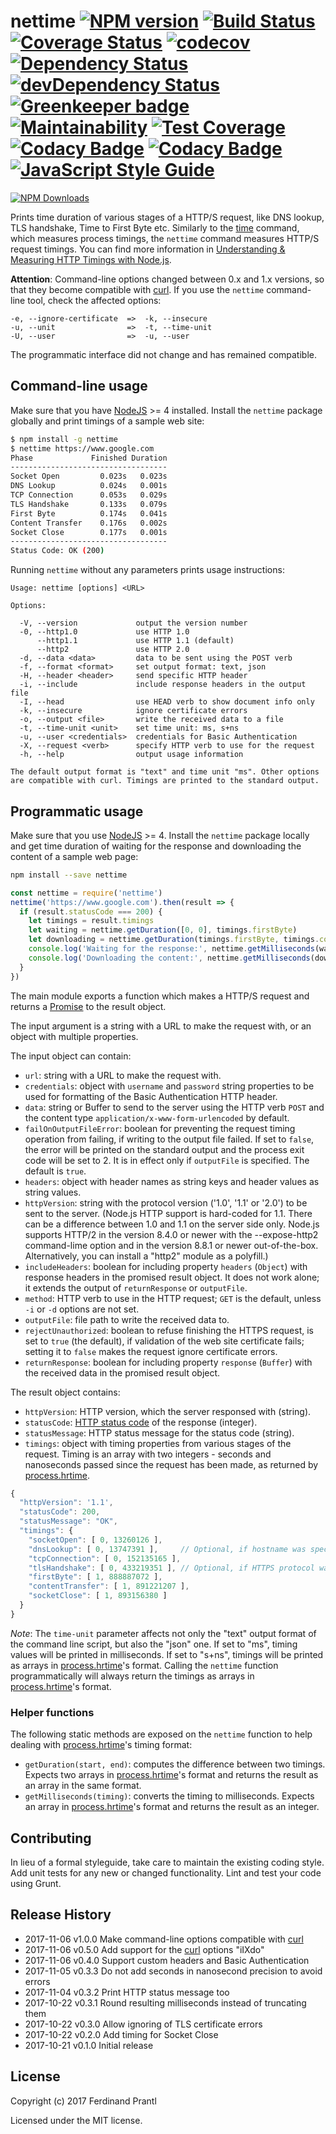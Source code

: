 # nettime [![NPM version](https://badge.fury.io/js/nettime.png)](http://badge.fury.io/js/nettime) [![Build Status](https://travis-ci.org/prantlf/nettime.png)](https://travis-ci.org/prantlf/nettime) [![Coverage Status](https://coveralls.io/repos/github/prantlf/nettime/badge.svg?branch=master)](https://coveralls.io/github/prantlf/nettime?branch=master) [![codecov](https://codecov.io/gh/prantlf/nettime/branch/master/graph/badge.svg)](https://codecov.io/gh/prantlf/nettime) [![Dependency Status](https://david-dm.org/prantlf/nettime.svg)](https://david-dm.org/prantlf/nettime) [![devDependency Status](https://david-dm.org/prantlf/nettime/dev-status.svg)](https://david-dm.org/prantlf/nettime#info=devDependencies) [![Greenkeeper badge](https://badges.greenkeeper.io/prantlf/nettime.svg)](https://greenkeeper.io/) [![Maintainability](https://api.codeclimate.com/v1/badges/b17aff2d4bc103085639/maintainability)](https://codeclimate.com/github/prantlf/nettime/maintainability) [![Test Coverage](https://api.codeclimate.com/v1/badges/b17aff2d4bc103085639/test_coverage)](https://codeclimate.com/github/prantlf/nettime/test_coverage) [![Codacy Badge](https://api.codacy.com/project/badge/Grade/864e23edaf654281b8b763d74494da38)](https://www.codacy.com/app/prantlf/nettime?utm_source=github.com&amp;utm_medium=referral&amp;utm_content=prantlf/nettime&amp;utm_campaign=Badge_Grade) [![Codacy Badge](https://api.codacy.com/project/badge/Coverage/864e23edaf654281b8b763d74494da38)](https://www.codacy.com/app/prantlf/nettime?utm_source=github.com&amp;utm_medium=referral&amp;utm_content=prantlf/nettime&amp;utm_campaign=Badge_Coverage) [![JavaScript Style Guide](https://img.shields.io/badge/code_style-standard-brightgreen.svg)](https://standardjs.com)

[![NPM Downloads](https://nodei.co/npm/nettime.png?downloads=true&stars=true)](https://www.npmjs.com/package/nettime)

Prints time duration of various stages of a HTTP/S request, like DNS lookup, TLS handshake, Time to First Byte etc. Similarly to the [time] command, which measures process timings, the `nettime` command measures HTTP/S request timings.  You can find more information in [Understanding & Measuring HTTP Timings with Node.js](https://blog.risingstack.com/measuring-http-timings-node-js/).

**Attention**: Command-line options changed between 0.x and 1.x versions, so that they become compatible with [curl]. If you use the `nettime` command-line tool, check the affected options:

```text
-e, --ignore-certificate  =>  -k, --insecure
-u, --unit                =>  -t, --time-unit
-U, --user                =>  -u, --user
```

The programmatic interface did not change and has remained compatible.

## Command-line usage

Make sure that you have [NodeJS] >= 4 installed. Install the `nettime` package globally and print timings of a sample web site:

```bash
$ npm install -g nettime
$ nettime https://www.google.com
Phase             Finished Duration
-----------------------------------
Socket Open         0.023s   0.023s
DNS Lookup          0.024s   0.001s
TCP Connection      0.053s   0.029s
TLS Handshake       0.133s   0.079s
First Byte          0.174s   0.041s
Content Transfer    0.176s   0.002s
Socket Close        0.177s   0.001s
-----------------------------------
Status Code: OK (200)
```

Running `nettime` without any parameters prints usage instructions:

```text
Usage: nettime [options] <URL>

Options:

  -V, --version             output the version number
  -0, --http1.0             use HTTP 1.0
      --http1.1             use HTTP 1.1 (default)
      --http2               use HTTP 2.0
  -d, --data <data>         data to be sent using the POST verb
  -f, --format <format>     set output format: text, json
  -H, --header <header>     send specific HTTP header
  -i, --include             include response headers in the output file
  -I, --head                use HEAD verb to show document info only
  -k, --insecure            ignore certificate errors
  -o, --output <file>       write the received data to a file
  -t, --time-unit <unit>    set time unit: ms, s+ns
  -u, --user <credentials>  credentials for Basic Authentication
  -X, --request <verb>      specify HTTP verb to use for the request
  -h, --help                output usage information

The default output format is "text" and time unit "ms". Other options
are compatible with curl. Timings are printed to the standard output.
```

## Programmatic usage

Make sure that you use [NodeJS] >= 4. Install the `nettime` package locally and get time duration of waiting for the response and downloading the content of a sample web page:

```bash
npm install --save nettime
```

```javascript
const nettime = require('nettime')
nettime('https://www.google.com').then(result => {
  if (result.statusCode === 200) {
    let timings = result.timings
    let waiting = nettime.getDuration([0, 0], timings.firstByte)
    let downloading = nettime.getDuration(timings.firstByte, timings.contentTransfer)
    console.log('Waiting for the response:', nettime.getMilliseconds(waiting) + 'ms')
    console.log('Downloading the content:', nettime.getMilliseconds(downloading) + 'ms')
  }
})
```

The main module exports a function which makes a HTTP/S request and returns a [Promise] to the result object.

The input argument is a string with a URL to make the request with, or an object with multiple properties.

The input object can contain:

* `url`: string with a URL to make the request with.
* `credentials`: object with `username` and `password` string properties to be used for formatting of the Basic Authentication HTTP header.
* `data`: string or Buffer to send to the server using the HTTP verb `POST` and the content type `application/x-www-form-urlencoded` by default.
* `failOnOutputFileError`: boolean for preventing the request timing operation from failing, if writing to the output file failed. If set to `false`, the error will be printed on the standard output and the process exit code will be set to 2. It is in effect only if `outputFile` is specified. The default is `true`.
* `headers`: object with header names as string keys and header values as string values.
* `httpVersion`: string with the protocol version ('1.0', '1.1' or '2.0') to be sent to the server. (Node.js HTTP support is hard-coded for 1.1. There can be a difference between 1.0 and 1.1 on the server side only. Node.js supports HTTP/2 in the version 8.4.0 or newer with the --expose-http2 command-lime option and in the version 8.8.1 or newer out-of-the-box. Alternatively, you can install a "http2" module as a polyfill.)
* `includeHeaders`: boolean for including property `headers` (`Object`) with response headers in the promised result object. It does not work alone; it extends the output of `returnResponse` or `outputFile`.
* `method`: HTTP verb to use in the HTTP request; `GET` is the default, unless `-i` or `-d` options are not set.
* `outputFile`: file path to write the received data to.
* `rejectUnauthorized`: boolean to refuse finishing the HTTPS request, is set to `true` (the default), if validation of the web site certificate fails; setting it to `false` makes the request ignore certificate errors.
* `returnResponse`: boolean for including property `response` (`Buffer`) with the received data in the promised result object.

The result object contains:

* `httpVersion`: HTTP version, which the server responsed with (string).
* `statusCode`: [HTTP status code] of the response (integer).
* `statusMessage`: HTTP status message for the status code (string).
* `timings`: object with timing properties from various stages of the request. Timing is an array with two integers - seconds and nanoseconds passed since the request has been made, as returned by [process.hrtime].

```javascript
{
  "httpVersion": '1.1',
  "statusCode": 200,
  "statusMessage": "OK",
  "timings": {
    "socketOpen": [ 0, 13260126 ],
    "dnsLookup": [ 0, 13747391 ],     // Optional, if hostname was specified
    "tcpConnection": [ 0, 152135165 ],
    "tlsHandshake": [ 0, 433219351 ], // Optional, if HTTPS protocol was used
    "firstByte": [ 1, 888887072 ],
    "contentTransfer": [ 1, 891221207 ],
    "socketClose": [ 1, 893156380 ]
  }
}
```

*Note*: The `time-unit` parameter affects not only the "text" output format of the command line script, but also the "json" one. If set to "ms", timing values will be printed in milliseconds. If set to "s+ns", timings will be printed as arrays in [process.hrtime]'s format. Calling the `nettime` function programmatically will always return the timings as arrays in [process.hrtime]'s format.

### Helper functions

The following static methods are exposed on the `nettime` function to help dealing with [process.hrtime]'s timing format:

* `getDuration(start, end)`: computes the difference between two timings. Expects two arrays in [process.hrtime]'s format and returns the result as an array in the same format.
* `getMilliseconds(timing)`: converts the timing to milliseconds. Expects an array in [process.hrtime]'s format and returns the result as an integer.

## Contributing

In lieu of a formal styleguide, take care to maintain the existing coding style.  Add unit tests for any new or changed functionality. Lint and test your code using Grunt.

## Release History

* 2017-11-06   v1.0.0   Make command-line options compatible with [curl]
* 2017-11-06   v0.5.0   Add support for the [curl] options "iIXdo"
* 2017-11-06   v0.4.0   Support custom headers and Basic Authentication
* 2017-11-05   v0.3.3   Do not add seconds in nanosecond precision to avoid errors
* 2017-11-04   v0.3.2   Print HTTP status message too
* 2017-10-22   v0.3.1   Round resulting milliseconds instead of truncating them
* 2017-10-22   v0.3.0   Allow ignoring of TLS certificate errors
* 2017-10-22   v0.2.0   Add timing for Socket Close
* 2017-10-21   v0.1.0   Initial release

## License

Copyright (c) 2017 Ferdinand Prantl

Licensed under the MIT license.

[time]: https://en.wikipedia.org/wiki/Time_(Unix)
[NodeJS]: http://nodejs.org/
[Promise]: https://developer.mozilla.org/en-US/docs/Web/JavaScript/Reference/Global_Objects/Promise
[HTTP status code]: https://en.wikipedia.org/wiki/List_of_HTTP_status_codes
[process.hrtime]: https://nodejs.org/api/process.html#process_process_hrtime_time
[curl]: https://curl.haxx.se/
